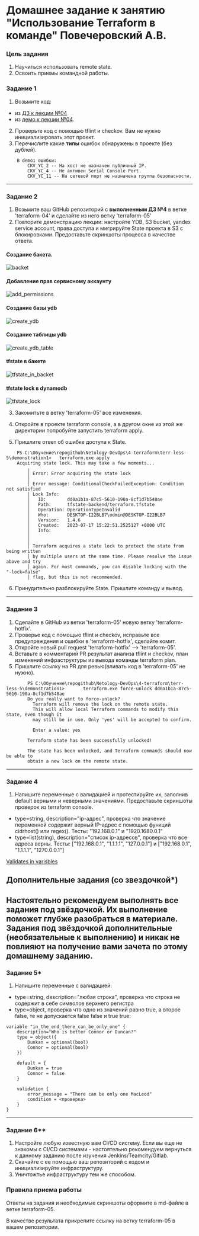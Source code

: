 # Домашнее задание к занятию "Использование Terraform в команде" Повечеровский А.В.

### Цель задания

1. Научиться использовать remote state.
2. Освоить приемы командной работы.

### Задание 1

1. Возьмите код:
- из [ДЗ к лекции №04](https://github.com/netology-code/ter-homeworks/tree/main/04/src) 
- из [демо к лекции №04](https://github.com/netology-code/ter-homeworks/tree/main/04/demonstration1).
2. Проверьте код с помощью tflint и checkov. Вам не нужно инициализировать этот проект.
3. Перечислите какие **типы** ошибок обнаружены в проекте (без дублей).
```
    В demo1 ошибки:
        CKV_YC_2 -- На хост не назначен публичный IP.
        CKV_YC_4 -- Не активен Serial Console Port.
        CKV_YC_11 -- На сетевой порт не назначена группа безопасности.
```
------

### Задание 2

1. Возьмите ваш GitHub репозиторий с **выполненным ДЗ №4** в ветке 'terraform-04' и сделайте из него ветку 'terraform-05'
2. Повторите демонстрацию лекции: настройте YDB, S3 bucket, yandex service account, права доступа и мигрируйте State проекта в S3 с блокировками. Предоставьте скриншоты процесса в качестве ответа.
#### Создание бакета.
![backet](./res/create_backet.png)

#### Добавление прав сервисному аккаунту
![add_permissions](./res/add_permissions.png)

#### Создание базы ydb
![create_ydb](./res/create_ydb_database.png)

#### Создание таблицы ydb
![create_ydb_table](./res/create_ydb_table.png)

#### tfstate в бакете
![tfstate_in_backet](./res/tfstate_in_backet.png)

#### tfstate lock в dynamodb
![tfstate_lock](./res/tfstate_lock.png)

3. Закомитьте в ветку 'terraform-05' все изменения.
4. Откройте в проекте terraform console, а в другом окне из этой же директории попробуйте запустить terraform apply.

5. Пришлите ответ об ошибке доступа к State.
```
    PS C:\Обучение\repogithub\Netology-DevOps\4-terraform\terr-less-5\demonstration1>   terraform.exe apply
    Acquiring state lock. This may take a few moments...
        ╷
        │ Error: Error acquiring the state lock
        │
        │ Error message: ConditionalCheckFailedException: Condition not satisfied
        │ Lock Info:
        │   ID:        dd0a1b1a-87c5-5610-190a-8cf1d7b548ae
        │   Path:      tfstate-backend/terraform.tfstate
        │   Operation: OperationTypeInvalid
        │   Who:       DESKTOP-I22BLB7\odmin@DESKTOP-I22BLB7
        │   Version:   1.4.6
        │   Created:   2023-07-17 15:22:51.2525127 +0000 UTC
        │   Info:
        │
        │
        │ Terraform acquires a state lock to protect the state from being written
        │ by multiple users at the same time. Please resolve the issue above and try
        │ again. For most commands, you can disable locking with the "-lock=false"
        │ flag, but this is not recommended.
```
6. Принудительно разблокируйте State. Пришлите команду и вывод.


------
### Задание 3  

1. Сделайте в GitHub из ветки 'terraform-05' новую ветку 'terraform-hotfix'.
2. Проверье код с помощью tflint и checkov, исправьте все предупреждения и ошибки в 'terraform-hotfix', сделайте комит.
3. Откройте новый pull request 'terraform-hotfix' --> 'terraform-05'. 
4. Вставьте в комментарий PR результат анализа tflint и checkov, план изменений инфраструктуры из вывода команды terraform plan.
5. Пришлите ссылку на PR для ревью(вливать код в 'terraform-05' не нужно).
```
        PS C:\Обучение\repogithub\Netology-DevOps\4-terraform\terr-less-5\demonstration1>       terraform.exe force-unlock dd0a1b1a-87c5-5610-190a-8cf1d7b548ae
        Do you really want to force-unlock?
          Terraform will remove the lock on the remote state.
          This will allow local Terraform commands to modify this state, even though it
          may still be in use. Only 'yes' will be accepted to confirm.

          Enter a value: yes

        Terraform state has been successfully unlocked!

        The state has been unlocked, and Terraform commands should now be able to
        obtain a new lock on the remote state.
```
------
### Задание 4

1. Напишите переменные с валидацией и протестируйте их, заполнив default верными и неверными значениями. Предоставьте скриншоты проверок из terraform console. 

- type=string, description="ip-адрес", проверка что значение переменной содержит верный IP-адрес с помощью функций cidrhost() или regex(). Тесты:  "192.168.0.1" и "1920.1680.0.1"
- type=list(string), description="список ip-адресов", проверка что все адреса верны.  Тесты:  ["192.168.0.1", "1.1.1.1", "127.0.0.1"] и ["192.168.0.1", "1.1.1.1", "1270.0.0.1"]

[Validates in varisbles](./res/variables.tf)

## Дополнительные задания (со звездочкой*)

**Настоятельно рекомендуем выполнять все задания под звёздочкой.**   Их выполнение поможет глубже разобраться в материале.   
Задания под звёздочкой дополнительные (необязательные к выполнению) и никак не повлияют на получение вами зачета по этому домашнему заданию. 
------
### Задание 5*
1. Напишите переменные с валидацией:
- type=string, description="любая строка", проверка что строка не содержит в себе символов верхнего регистра
- type=object, проверка что одно из значений равно true, а второе false, те не допускается false false и true true:
```
variable "in_the_end_there_can_be_only_one" {
    description="Who is better Connor or Duncan?"
    type = object({
        Dunkan = optional(bool)
        Connor = optional(bool)
    })

    default = {
        Dunkan = true
        Connor = false
    }

    validation {
        error_message = "There can be only one MacLeod"
        condition = <проверка>
    }
}
```
------
### Задание 6**  

1. Настройте любую известную вам CI/CD систему. Если вы еще не знакомы с CI/CD  системами - настоятельно рекомендуем вернуться к данному заданию после изучения Jenkins/Teamcity/Gitlab.
2. Скачайте с ее помощью ваш репозиторий с кодом и инициализируйте инфраструктуру.
3. Уничтожтье инфраструктуру тем же способом.


### Правила приема работы

Ответы на задания и необходимые скриншоты оформите в md-файле в ветке terraform-05.

В качестве результата прикрепите ссылку на ветку terraform-05 в вашем репозитории.